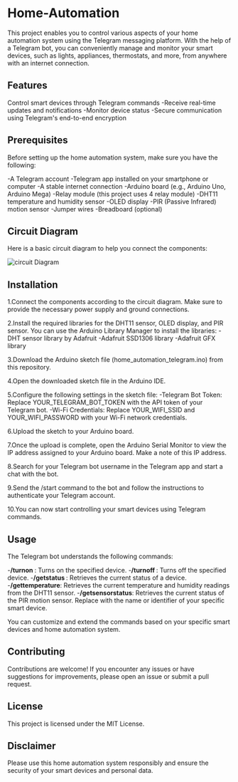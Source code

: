 # Home-Automation

This project enables you to control various aspects of your home automation system using the Telegram messaging platform. With the help of a Telegram bot, you can conveniently manage and monitor your smart devices, such as lights, appliances, thermostats, and more, from anywhere with an internet connection.

## Features
Control smart devices through Telegram commands
-Receive real-time updates and notifications
-Monitor device status 
-Secure communication using Telegram's end-to-end encryption

## Prerequisites
Before setting up the home automation system, make sure you have the following:

-A Telegram account
-Telegram app installed on your smartphone or computer
-A stable internet connection
-Arduino board (e.g., Arduino Uno, Arduino Mega)
-Relay module (this project uses 4 relay module)
-DHT11 temperature and humidity sensor
-OLED display
-PIR (Passive Infrared) motion sensor
-Jumper wires
-Breadboard (optional)


## Circuit Diagram
Here is a basic circuit diagram to help you connect the components:

![circuit Diagram](https://github.com/PrachiPandey19/Home-Automation/assets/118668465/bc52f448-45cc-473d-8a77-24d9751fdd44)

## Installation
1.Connect the components according to the circuit diagram. Make sure to provide the necessary power supply and ground connections.

2.Install the required libraries for the DHT11 sensor, OLED display, and PIR sensor. You can use the Arduino Library Manager to install the libraries:
-DHT sensor library by Adafruit
-Adafruit SSD1306 library
-Adafruit GFX library

3.Download the Arduino sketch file (home_automation_telegram.ino) from this repository.

4.Open the downloaded sketch file in the Arduino IDE.

5.Configure the following settings in the sketch file:
-Telegram Bot Token: Replace YOUR_TELEGRAM_BOT_TOKEN with the API token of your Telegram bot.
-Wi-Fi Credentials: Replace YOUR_WIFI_SSID and YOUR_WIFI_PASSWORD with your Wi-Fi network credentials.

6.Upload the sketch to your Arduino board.

7.Once the upload is complete, open the Arduino Serial Monitor to view the IP address assigned to your Arduino board. Make a note of this IP address.

8.Search for your Telegram bot username in the Telegram app and start a chat with the bot.

9.Send the /start command to the bot and follow the instructions to authenticate your Telegram account.

10.You can now start controlling your smart devices using Telegram commands.

## Usage
The Telegram bot understands the following commands:

-**/turnon <device>**: Turns on the specified device.
-**/turnoff <device>**: Turns off the specified device.
-**/getstatus <device>**: Retrieves the current status of a device.
-**/gettemperature**: Retrieves the current temperature and humidity readings from the DHT11 sensor.
-**/getsensorstatus**: Retrieves the current status of the PIR motion sensor.
Replace <device> with the name or identifier of your specific smart device.

You can customize and extend the commands based on your specific smart devices and home automation system.

## Contributing
Contributions are welcome! If you encounter any issues or have suggestions for improvements, please open an issue or submit a pull request.

## License
This project is licensed under the MIT License.

## Disclaimer
Please use this home automation system responsibly and ensure the security of your smart devices and personal data. 
